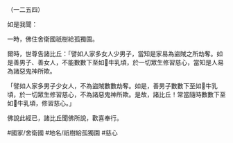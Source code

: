 （一二五四）

如是我聞：

一時，佛住舍衛國祇樹給孤獨園。

爾時，世尊告諸比丘：「譬如人家多女人少男子，當知是家易為盜賊之所劫奪。如是善男子、善女人，不能數數下至如𤛓牛乳頃，於一切眾生修習慈心，當知是人易為諸惡鬼神所欺。

「譬如人家多男子少女人，不為盜賊數數劫奪。如是，善男子數數下至如𤛓牛乳頃，於一切眾生修習慈心，不為諸惡鬼神所欺。是故，諸比丘！常當隨時數數下至如𤛓牛乳頃，修習慈心。」

佛說此經已，諸比丘聞佛所說，歡喜奉行。

#國家/舍衛國
#地名/祇樹給孤獨園
#慈心
